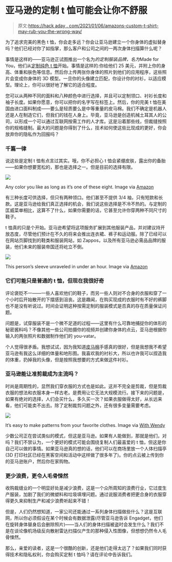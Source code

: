 # 亚马逊的定制 t 恤可能会让你不舒服

> 原文:[https://hack aday . com/2021/01/06/amazons-custom-t-shirt-may-rub-you-the-wrong-way/](https://hackaday.com/2021/01/06/amazons-custom-t-shirt-may-rub-you-the-wrong-way/)

为了追求完美的黑色 t 恤，你会走多远？你会让亚马逊建立一个你身体的虚拟替身吗？他们已经对你了如指掌，那么客户和公司之间的一两次身体扫描算什么呢？

事情是这样的——亚马逊正试图推出一个名为*的定制服装品牌，名为*Made for You，他们从[定制纯色 t 恤](https://www.amazon.com/dp/B08HPZ3RHR)开始。事情是这样的:你给他们 25 美元，并附上你的身高、体重和肤色等信息。然后你上传两张你身体的照片到他们的应用程序，这些照片会变成你身体的 3D 模型。一旦你的头像建立匹配，你设计你的衬衫，以适应模型。理论上，你可以很好地了解它的适合程度。

您可以从两种不同的面料和八种颜色中进行选择，并且可以定制领口、衬衫长度和袖子长度。如果你愿意，你可以把你的名字写在标签上。然后，你的完美 t 恤在美国由进口面料制成——要么是轻质要么是中等重量的皮马棉。我们不确定是机器人还是人在制造它们，但我们的钱在人身上。毕竟，亚马逊是创造机械土耳其人的公司，以形成一个可以通过互联网按需工作的人才库。这是沿着那些线，但裁缝按照你的规格缝制。最大的问题是你得到了什么，技术如何使这些比现成的更好，你会放弃你的隐私作为回报吗？

### 千篇一律

说这些是定制 t 恤有点言过其实。哦，你不必担心 t 恤会紧绷皮肤，露出你的备胎——如果你想要宽松的，那也是选择之一。但是目前的选择有限。

[![](../Images/08cc70a6bc4c08b2649310bb168d8741.png)](https://hackaday.com/wp-content/uploads/2020/12/amazon-custom-shirt-wizard.jpg)

Any color you like as long as it’s one of these eight. Image via [Amazon](https://www.amazon.com/MadeForYou-Made-to-measure-customizable-T-shirts/dp/B08HPZ3RHR)

有三种长度可供选择，但只有两种领口。他们甚至不提供 3/4 袖，只有短款和长款。这是亚马逊给我们真正选择的机会，我们说这些选择是不冷不热的。与定制的匡威菜单相比，这算不了什么，如果你需要的话，它甚至允许你穿两种不同尺寸的鞋子。

t 恤真的只是个开始。亚马逊希望将这项服务扩展到其他服装产品，并对建议持开放态度，尽管他们预计在不久的将来会推出连衣裙、裤子和运动服。除了已经可以在网站页脚找到的鞋类和服装网站，如 Zappos，以及所有亚马逊必需品品牌的服装，他们未来的服装帝国还将屹立不倒。

[![](../Images/735d206c6a973ad16f21d175d0407407.png)](https://hackaday.com/wp-content/uploads/2021/01/sleeve-unraveling.png)

This person’s sleeve unraveled in under an hour. Image via [Amazon](https://www.amazon.com/dp/B08HPZ3RHR#customerReviews)

### 它们可能只是普通的 t 恤，但现在我很好奇

评论褒贬不一——一些人喜欢他们的鞋子，而另一些人则对不合身的衣服和穿了一个小时后开始散开的下摆感到沮丧。这是趣闻，在购买现成的衣服时有不好的裤脚也不是没有听说过。时间会证明这种按需定制的服装模式是否真的存在质量保证问题。

问题是，试穿服装不是一个微不足道的过程——这里有什么可靠地捕捉你的体形的秘密酱料吗？不像其他一些公司拍摄你的视频并创建你身体的点云，亚马逊根据你输入的两张照片和数据制作他们的 you-vatar。

个人觉得很矛盾。我想试试，因为我知道[皮马棉](https://en.wikipedia.org/wiki/Gossypium_barbadense)手感真的很好，但是我想我不希望亚马逊有我这么详细的体量和地形图。我喜欢我的衬衫大，所以也许我可以捏造我的体重，扔掉我的头像，但是按照我想要的方式来做这件衬衫。

### 亚马逊能让准剪裁成为主流吗？

时尚是周期性的，显然我们穿衣服的方式也是如此。这并不完全是剪裁，但是剪裁衣服的想法和衣服本身一样古老。是费用让它无法大规模流行。接下来的问题是，如果有绝对的选择，人们会买什么，多久买一次？如果衣服做得太好，从长远来看，他们可能卖不出去。除了定制裁剪问题之外，还有很多变量需要考虑。

[![](../Images/a75db704b2af015224d4aee793334b75.png)](https://hackaday.com/wp-content/uploads/2021/01/copy-shirt.jpg)

It’s easy to make patterns from your favorite clothes. Image via [With Wendy](https://www.youtube.com/watch?v=KeJjB-bdzuI)

少数公司正在尝试类似的模式，但这是亚马逊。如果有人能做到，那就是他们，对吗？我们不禁认为，一个更好的模式可能会围绕复制人们最喜爱的 t 恤，但这是你自己可以做的事情。如果亚马逊真的想的话，他们可以在商场里放一个人体扫描亭(3D 打印社区已经在黑客空间和活动中这样做了很多年了)。你的点云被上传到你的亚马逊账户，然后你在家购物。

### 更少浪费，更令人毛骨悚然

收购裁缝业的一个明显好处是减少浪费，这是一个众所周知的浪费行业，它过度生产服装，加剧了我们的微塑料和垃圾填埋问题。通过说服消费者把更合身的衣服穿得更久来抑制生产和减少浪费听起来不错！

但是，人们仍然想知道，一家公司还能通过一系列身体扫描做些什么？这是互联网，所以你必须假设在某个时候会有数据泄露(尽管亚马逊告诉 Engadget，他们在旋转身体替身后会删除照片)——当人们的身体扫描被盗时会发生什么？我们不是在谈论像机场级反向散射雷达扫描仪产生的那种侵入性图像，但想想仍然令人毛骨悚然。

那么，亲爱的读者，这是一个很酷的创新，还是他们走得太远了？如果我们同时获得技术和隐私权利，你会购买定制 t 恤吗？请在评论中告诉我们。